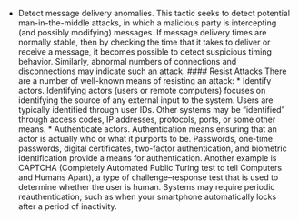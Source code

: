 *  Detect message delivery anomalies. This tactic seeks to detect potential man-in-the-middle attacks, in which a malicious party is intercepting (and possibly modifying) messages. If message delivery times are normally stable, then by checking the time that it takes to deliver or receive a message, it becomes possible to detect suspicious timing behavior. Similarly, abnormal numbers of connections and disconnections may indicate such an attack. #### Resist Attacks There are a number of well-known means of resisting an attack: *  Identify actors. Identifying actors (users or remote computers) focuses on identifying the source of any external input to the system. Users are typically identified through user IDs. Other systems may be “identified” through access codes, IP addresses, protocols, ports, or some other means. *  Authenticate actors. Authentication means ensuring that an actor is actually who or what it purports to be. Passwords, one-time passwords, digital certificates, two-factor authentication, and biometric identification provide a means for authentication. Another example is CAPTCHA (Completely Automated Public Turing test to tell Computers and Humans Apart), a type of challenge–response test that is used to determine whether the user is human. Systems may require periodic reauthentication, such as when your smartphone automatically locks after a period of inactivity.